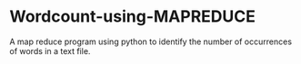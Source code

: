 # Wordcount-using-MAPREDUCE
A map reduce program using python to identify the number of occurrences of words in a text file.
